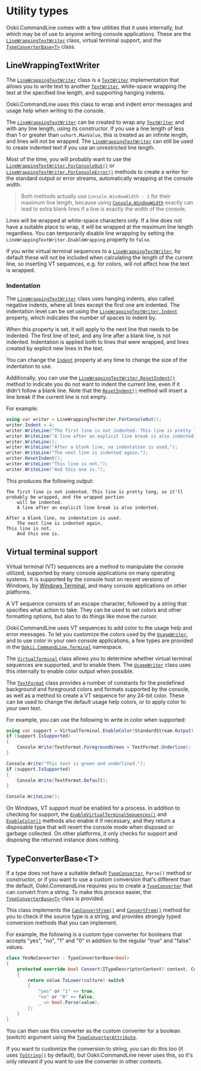 # Utility types

Ookii.CommandLine comes with a few utilities that it uses internally, but which may be of use to
anyone writing console applications. These are the [`LineWrappingTextWriter`][] class, virtual
terminal support, and the [`TypeConverterBase<T>`][] class.

## LineWrappingTextWriter

The [`LineWrappingTextWriter`][] class is a [`TextWriter`][] implementation that allows you to write
text to another [`TextWriter`][], white-space wrapping the text at the specified line length, and
supporting hanging indents.

Ookii.CommandLine uses this class to wrap and indent error messages and usage help when writing to
the console.

The [`LineWrappingTextWriter`][] can be created to wrap any [`TextWriter`][] and with any line
length, using its constructor. If you use a line length of less than 1 or greater than
`ushort.MaxValue`, this is treated as an infinite length, and lines will not be wrapped. The
[`LineWrappingTextWriter`][] can still be used to create indented text if you use an unrestricted
line length.

Most of the time, you will probably want to use the [`LineWrappingTextWriter.ForConsoleOut()`][] or
[`LineWrappingTextWriter.ForConsoleError()`][] methods to create a writer for the standard output or
error streams, automatically wrapping at the console width.

> Both methods actually use `Console.WindowWidth - 1` for their maximum line length, because using
> [`Console.WindowWidth`][] exactly can lead to extra blank lines if a line is exactly the width of
> the console.

Lines will be wrapped at white-space characters only. If a line does not have a suitable place to
wrap, it will be wrapped at the maximum line length regardless. You can temporarily disable line
wrapping by setting the `LineWrappingTextWriter.EnableWrapping` property to `false`.

If you write virtual terminal sequences to a [`LineWrappingTextWriter`][], by default these will not
be included when calculating the length of the current line, so inserting VT sequences, e.g. for
colors, will not affect how the text is wrapped.

### Indentation

The [`LineWrappingTextWriter`][] class uses hanging indents, also called negative indents, where all
lines except the first one are indented. The indentation level can be set using the
[`LineWrappingTextWriter.Indent`][] property, which indicates the number of spaces to indent by.

When this property is set, it will apply to the next line that needs to be indented. The first line
of text, and any line after a blank line, is not indented. Indentation is applied both to lines that
were wrapped, and lines created by explicit new lines in the text.

You can change the [`Indent`][] property at any time to change the size of the indentation to use.

Additionally, you can use the [`LineWrappingTextWriter.ResetIndent()`][] method to indicate you do not
want to indent the current line, even if it didn't follow a blank line. Note that the [`ResetIndent()`][]
method will insert a line break if the current line is not empty.

For example:

```csharp
using var writer = LineWrappingTextWriter.ForConsoleOut();
writer.Indent = 4;
writer.WriteLine("The first line is not indented. This line is pretty long, so it'll probably be wrapped, and the wrapped portion will be indented.");
writer.WriteLine("A line after an explicit line break is also indented.");
writer.WriteLine();
writer.WriteLine("After a blank line, no indentation is used.");
writer.WriteLine("The next line is indented again.");
writer.ResetIndent();
writer.WriteLine("This line is not.");
writer.WriteLine("And this one is.");
```

This produces the following output:

```text
The first line is not indented. This line is pretty long, so it'll probably be wrapped, and the wrapped portion
    will be indented.
    A line after an explicit line break is also indented.

After a blank line, no indentation is used.
    The next line is indented again.
This line is not.
    And this one is.
```

## Virtual terminal support

Virtual terminal (VT) sequences are a method to manipulate the console utilized, supported by many
console applications on many operating systems. It is supported by the console host on recent
versions of Windows, by [Windows Terminal](https://learn.microsoft.com/windows/terminal/install),
and many console applications on other platforms.

A VT sequence consists of an escape character, followed by a string that specifies what action to
take. They can be used to set colors and other formatting options, but also to do things like move
the cursor.

Ookii.CommandLine uses VT sequences to add color to the usage help and error messages. To let you
customize the colors used by the [`UsageWriter`][], and to use color in your own console
applications, a few types are provided in the [`Ookii.CommandLine.Terminal`][] namespace.

The [`VirtualTerminal`][] class allows you to determine whether virtual terminal sequences are
supported, and to enable them. The [`UsageWriter`][] class uses this internally to enable color output
when possible.

The [`TextFormat`][] class provides a number of constants for the predefined background and foreground
colors and formats supported by the console, as well as a method to create a VT sequence for any
24-bit color. These can be used to change the default usage help colors, or to apply color to your
own text.

For example, you can use the following to write in color when supported:

```csharp
using var support = VirtualTerminal.EnableColor(StandardStream.Output);
if (support.IsSupported)
{
    Console.Write(TextFormat.ForegroundGreen + TextFormat.Underline);
}

Console.Write("This text is green and underlined.");
if (support.IsSupported)
{
    Console.Write(TextFormat.Default);
}

Console.WriteLine();
```

On Windows, VT support must be enabled for a process. In addition to checking for support, the
[`EnableVirtualTerminalSequences()`][] and [`EnableColor()`][] methods also enable it if necessary,
and they return a disposable type that will revert the console mode when disposed or garbage
collected. On other platforms, it only checks for support and disposing the returned instance does
nothing.

## TypeConverterBase\<T>

If a type does not have a suitable default [`TypeConverter`][], `Parse()` method or constructor, or if
you want to use a custom conversion that's different than the default, Ookii.CommandLine requires
you to create a [`TypeConverter`][] that can convert from a string. To make this process easier, the
[`TypeConverterBase<T>`][] class is provided.

This class implements the [`CanConvertFrom()`][] and [`ConvertFrom()`][] method for you to check if the source
type is a string, and provides strongly typed conversion methods that you can implement.

For example, the following is a custom type converter for booleans that accepts "yes", "no", "1" and
"0" in addition to the regular "true" and "false" values.

```csharp
class YesNoConverter : TypeConverterBase<bool>
{
    protected override bool Convert(ITypeDescriptorContext? context, CultureInfo? culture, string value)
    {
        return value.ToLower(culture) switch
        {
            "yes" or "1" => true,
            "no" or "0" => false,
            _ => bool.Parse(value),
        };
    }
}
```

You can then use this converter as the custom converter for a boolean (switch) argument using the
[`TypeConverterAttribute`][].

If you want to customize the conversion to string, you can do this too (it uses [`ToString()`][] by
default), but Ookii.CommandLine never uses this, so it's only relevant if you want to use the
converter in other contexts.

[`CanConvertFrom()`]: https://www.ookii.org/docs/commandline-3.0/html/M_Ookii_CommandLine_TypeConverterBase_1_CanConvertFrom.htm
[`Console.WindowWidth`]: https://learn.microsoft.com/dotnet/api/system.console.windowwidth
[`ConvertFrom()`]: https://www.ookii.org/docs/commandline-3.0/html/M_Ookii_CommandLine_TypeConverterBase_1_ConvertFrom.htm
[`EnableColor()`]: https://www.ookii.org/docs/commandline-3.0/html/M_Ookii_CommandLine_Terminal_VirtualTerminal_EnableColor.htm
[`EnableVirtualTerminalSequences()`]: https://www.ookii.org/docs/commandline-3.0/html/M_Ookii_CommandLine_Terminal_VirtualTerminal_EnableVirtualTerminalSequences.htm
[`Indent`]: https://www.ookii.org/docs/commandline-3.0/html/P_Ookii_CommandLine_LineWrappingTextWriter_Indent.htm
[`LineWrappingTextWriter.ForConsoleError()`]: https://www.ookii.org/docs/commandline-3.0/html/M_Ookii_CommandLine_LineWrappingTextWriter_ForConsoleError.htm
[`LineWrappingTextWriter.ForConsoleOut()`]: https://www.ookii.org/docs/commandline-3.0/html/M_Ookii_CommandLine_LineWrappingTextWriter_ForConsoleOut.htm
[`LineWrappingTextWriter.Indent`]: https://www.ookii.org/docs/commandline-3.0/html/P_Ookii_CommandLine_LineWrappingTextWriter_Indent.htm
[`LineWrappingTextWriter.ResetIndent()`]: https://www.ookii.org/docs/commandline-3.0/html/M_Ookii_CommandLine_LineWrappingTextWriter_ResetIndent.htm
[`LineWrappingTextWriter`]: https://www.ookii.org/docs/commandline-3.0/html/T_Ookii_CommandLine_LineWrappingTextWriter.htm
[`Ookii.CommandLine.Terminal`]: https://www.ookii.org/docs/commandline-3.0/html/N_Ookii_CommandLine_Terminal.htm
[`ResetIndent()`]: https://www.ookii.org/docs/commandline-3.0/html/M_Ookii_CommandLine_LineWrappingTextWriter_ResetIndent.htm
[`TextFormat`]: https://www.ookii.org/docs/commandline-3.0/html/T_Ookii_CommandLine_Terminal_TextFormat.htm
[`TextWriter`]: https://learn.microsoft.com/dotnet/api/system.io.textwriter
[`ToString()`]: https://learn.microsoft.com/dotnet/api/system.object.tostring
[`TypeConverter`]: https://learn.microsoft.com/dotnet/api/system.componentmodel.typeconverter
[`TypeConverterAttribute`]: https://learn.microsoft.com/dotnet/api/system.componentmodel.typeconverterattribute
[`TypeConverterBase<T>`]: https://www.ookii.org/docs/commandline-3.0/html/T_Ookii_CommandLine_TypeConverterBase_1.htm
[`UsageWriter`]: https://www.ookii.org/docs/commandline-3.0/html/T_Ookii_CommandLine_UsageWriter.htm
[`VirtualTerminal`]: https://www.ookii.org/docs/commandline-3.0/html/T_Ookii_CommandLine_Terminal_VirtualTerminal.htm
